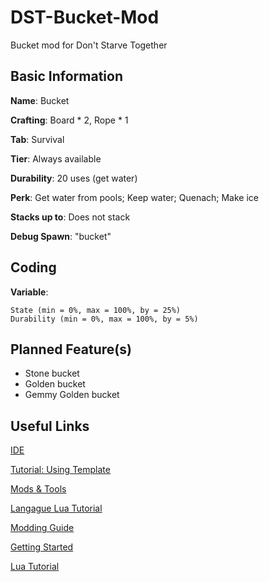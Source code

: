 # DST-Bucket-Mod
Bucket mod for Don't Starve Together

## Basic Information

**Name**: Bucket

**Crafting**:
    Board * 2,
    Rope * 1

**Tab**:
    Survival

**Tier**:
    Always available

**Durability**:
    20 uses (get water)

**Perk**:
    Get water from pools;
    Keep water;
    Quenach;
    Make ice

**Stacks up to**:
    Does not stack
    
**Debug Spawn**:
    "bucket"
    
## Coding

**Variable**: 

    State (min = 0%, max = 100%, by = 25%)
    Durability (min = 0%, max = 100%, by = 5%)

## Planned Feature(s)

* Stone bucket
* Golden bucket
* Gemmy Golden bucket
    
## Useful Links
 
[IDE](https://forums.kleientertainment.com/topic/78739-dsted-the-ide-for-dont-starve-together/)

[Tutorial: Using Template](https://forums.kleientertainment.com/topic/46849-tutorial-using-extended-sample-character-template/)

[Mods & Tools](https://forums.kleientertainment.com/forum/26-dont-starve-mods-and-tools/)

[Langague Lua Tutorial](http://www.runoob.com/lua/lua-tutorial.html)

[Modding Guide](https://forums.kleientertainment.com/topic/27341-tutorial-the-artists-guide-to-characteritem-modding/)

[Getting Started](https://forums.kleientertainment.com/topic/28021-getting-started-guides-tutorials-and-examples/)

[Lua Tutorial](http://www.runoob.com/lua/lua-tutorial.html)
